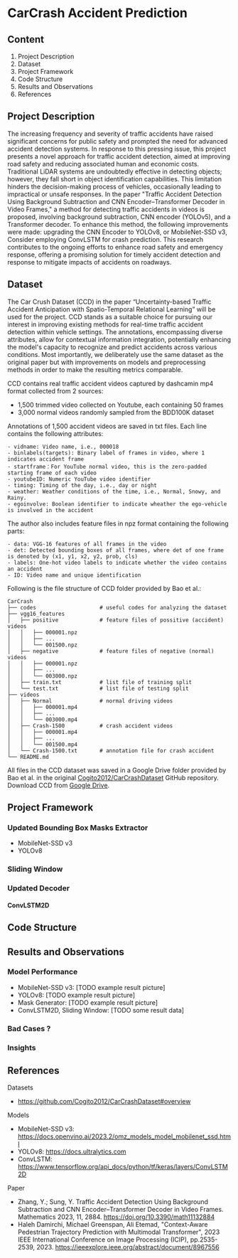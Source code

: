 # CarCrash Accident Prediction


## Content

1. Project Description
2. Dataset
3. Project Framework
4. Code Structure
5. Results and Observations
6. References

## Project Description

The increasing frequency and severity of traffic accidents have raised significant concerns for public safety and prompted the need for advanced accident detection systems. In response to this pressing issue, this project presents a novel approach for traffic accident detection, aimed at improving road safety and reducing associated human and economic costs. Traditional LiDAR systems are undoubtedly effective in detecting objects; however, they fall short in object identification capabilities. This limitation hinders the decision-making process of vehicles, occasionally leading to impractical or unsafe responses. In the paper "Traffic Accident Detection Using Background Subtraction and CNN Encoder–Transformer Decoder in Video Frames," a method for detecting traffic accidents in videos is proposed, involving background subtraction, CNN encoder (YOLOv5), and a Transformer decoder. To enhance this method, the following improvements were made: upgrading the CNN Encoder to YOLOv8, or MobileNet-SSD v3, Consider employing ConvLSTM for crash prediction. This research contributes to the ongoing efforts to enhance road safety and emergency response, offering a promising solution for timely accident detection and response to mitigate impacts of accidents on roadways.


## Dataset

The Car Crush Dataset (CCD) in the paper “Uncertainty-based Traffic Accident Anticipation with Spatio-Temporal Relational Learning” will be used for the project. CCD stands as a suitable choice for pursuing our interest in improving existing methods for real-time traffic accident detection within vehicle settings. The annotations, encompassing diverse attributes, allow for contextual information integration, potentially enhancing the model's capacity to recognize and predict accidents across various conditions. Most importantly, we deliberately use the same dataset as the original paper but with improvements on models and preprocessing methods in order to make the resulting metrics comparable. 

CCD contains real traffic accident videos captured by dashcamin mp4 format collected from 2 sources: 
* 1,500 trimmed video collected on Youtube, each containing 50 frames
* 3,000 normal videos randomly sampled from the BDD100K dataset

Annotations of 1,500 accident videos are saved in txt files. Each line contains the following attributes:
```
- vidname: Video name, i.e., 000018
- binlabels(targets): Binary label of frames in video, where 1 indicates accident frame
- startframe：For YouTube normal video, this is the zero-padded starting frame of each video
- youtubeID: Numeric YouTube video identifier
- timing: Timing of the day, i.e., day or night
- weather: Weather conditions of the time, i.e., Normal, Snowy, and Rainy.
- egoinvolve: Boolean identifier to indicate wheather the ego-vehicle is involved in the accident
```

The author also includes feature files in npz format containing the following parts:
```
- data: VGG-16 features of all frames in the video
- det: Detected bounding boxes of all frames, where det of one frame is denoted by (x1, y1, x2, y2, prob, cls)
- labels: One-hot video labels to indicate whether the video contains an accident
- ID: Video name and unique identification
```

Following is the file structure of CCD folder provided by Bao et al.:
```
CarCrash
├── codes                    # useful codes for analyzing the dataset
├── vgg16_features
│   ├── positive             # feature files of possitive (accident) videos
│   │   ├── 000001.npz
│   │   ├── ...
│   │   └── 001500.npz
│   ├── negative             # feature files of negative (normal) videos
│   │   ├── 000001.npz
│   │   ├── ...
│   │   └── 003000.npz
│   ├── train.txt            # list file of training split 
│   └── test.txt             # list file of testing split 
├── videos
│   ├── Normal               # normal driving videos
│   │   ├── 000001.mp4
│   │   ├── ...
│   │   └── 003000.mp4
│   ├── Crash-1500           # crash accident videos
│   │   ├── 000001.mp4
│   │   ├── ...
│   │   └── 001500.mp4
│   └── Crash-1500.txt       # annotation file for crash accident
└── README.md
```

All files in the CCD dataset was saved in a Google Drive folder provided by Bao et al. in the original [Cogito2012/CarCrashDataset](https://github.com/Cogito2012/CarCrashDataset#overview) GitHub repository. Download CCD from [Google Drive](https://drive.google.com/drive/folders/1NUwC-bkka0-iPqhEhIgsXWtj0DA2MR-F).



## Project Framework
### Updated Bounding Box Masks Extractor
* MobileNet-SSD v3
* YOLOv8
### Sliding Window
### Updated Decoder
#### ConvLSTM2D


## Code Structure

## Results and Observations

### Model Performance
* MobileNet-SSD v3: [TODO example result picture]
* YOLOv8: [TODO example result picture]
* Mask Generator: [TODO example result picture]
* ConvLSTM2D, Sliding Window: [TODO some result data]
### Bad Cases ?

### Insights

## References
Datasets
* https://github.com/Cogito2012/CarCrashDataset#overview

Models
* MobileNet-SSD v3: https://docs.openvino.ai/2023.2/omz_models_model_mobilenet_ssd.html
* YOLOv8: https://docs.ultralytics.com
* ConvLSTM: https://www.tensorflow.org/api_docs/python/tf/keras/layers/ConvLSTM2D

Paper
* Zhang, Y.; Sung, Y. Traffic Accident Detection Using Background Subtraction and CNN Encoder–Transformer Decoder in Video Frames. Mathematics 2023, 11, 2884. https://doi.org/10.3390/math11132884
* Haleh Damirchi, Michael Greenspan, Ali Etemad, "Context-Aware Pedestrian Trajectory Prediction with Multimodal Transformer", 2023 IEEE International Conference on Image Processing (ICIP), pp.2535-2539, 2023.  https://ieeexplore.ieee.org/abstract/document/8967556
